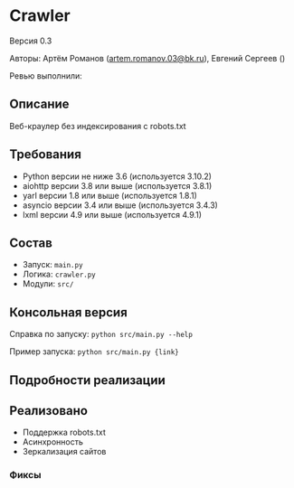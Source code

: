 # Crawler

Версия 0.3

Авторы: Артём Романов (artem.romanov.03@bk.ru), Евгений Сергеев ()

Ревью выполнили:

## Описание

Веб-краулер без индексирования с robots.txt

## Требования

* Python версии не ниже 3.6 (используется 3.10.2)
* aiohttp версии 3.8 или выше (используется 3.8.1)
* yarl версии 1.8 или выше (используется 1.8.1)
* asyncio версии 3.4 или выше (используется 3.4.3)
* lxml версии 4.9 или выше (используется 4.9.1)

## Состав

* Запуск: `main.py`
* Логика: `crawler.py`
* Модули: `src/`

## Консольная версия

Справка по запуску: `python src/main.py --help`

Пример запуска: `python src/main.py {link}`

## Подробности реализации

## Реализовано

- Поддержка robots.txt
- Асинхронность
- Зеркализация сайтов

### Фиксы



